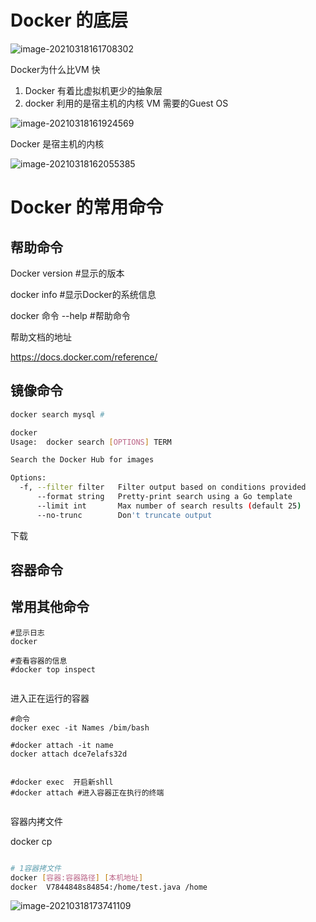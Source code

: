 # Docker 的底层

![image-20210318161708302](D:\Difen\Leam\image-20210318161708302.png)





Docker为什么比VM 快

1. Docker 有着比虚拟机更少的抽象层
2. docker 利用的是宿主机的内核  VM 需要的Guest OS

![image-20210318161924569](D:\Difen\Leam\image-20210318161924569.png)

Docker 是宿主机的内核 

![image-20210318162055385](D:\Difen\Leam\image-20210318162055385.png)



# Docker 的常用命令

##  帮助命令

Docker version        #显示的版本

docker info  			#显示Docker的系统信息

docker 命令 --help  #帮助命令

帮助文档的地址

https://docs.docker.com/reference/



## 镜像命令

```sh
docker search mysql #

docker
Usage:  docker search [OPTIONS] TERM

Search the Docker Hub for images

Options:
  -f, --filter filter   Filter output based on conditions provided
      --format string   Pretty-print search using a Go template
      --limit int       Max number of search results (default 25)
      --no-trunc        Don't truncate output


```

下载





## 容器命令







## 常用其他命令

```shell
#显示日志
docker 

#查看容器的信息
#docker top inspect 


```

进入正在运行的容器

```shell
#命令
docker exec -it Names /bim/bash

#docker attach -it name
docker attach dce7elafs32d


#docker exec  开启新shll
#docker attach #进入容器正在执行的终端


```

容器内拷文件

docker cp 

```sh

# 1容器拷文件
docker [容器:容器路径] [本机地址]
docker  V7844848s84854:/home/test.java /home
```

![image-20210318173741109](D:\Difen\Leam\image-20210318173741109.png)